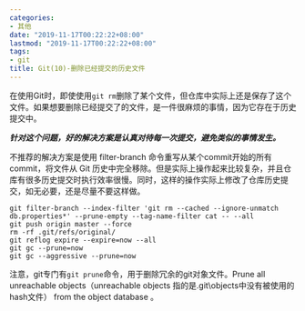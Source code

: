 ```yaml
---
categories:
- 其他
date: "2019-11-17T00:22:22+08:00"
lastmod: "2019-11-17T00:22:22+08:00"
tags:
- git
title: Git(10)-删除已经提交的历史文件
---
```


在使用Git时，即使使用`git rm`删除了某个文件，但仓库中实际上还是保存了这个文件。如果想要删除已经提交了的文件，是一件很麻烦的事情，因为它存在于历史提交中。

***针对这个问题，好的解决方案是认真对待每一次提交，避免类似的事情发生。***

不推荐的解决方案是使用 filter-branch 命令重写从某个commit开始的所有 commit，将文件从 Git 历史中完全移除。但是实际上操作起来比较复杂，并且仓库有很多历史提交时执行效率很慢。同时，这样的操作实际上修改了仓库历史提交，如无必要，还是尽量不要这样做。

```
git filter-branch --index-filter 'git rm --cached --ignore-unmatch db.properties*' --prune-empty --tag-name-filter cat -- --all
git push origin master --force 
rm -rf .git/refs/original/  
git reflog expire --expire=now --all  
git gc --prune=now  
git gc --aggressive --prune=now
```

注意，git专门有`git prune`命令，用于删除冗余的git对象文件。Prune all unreachable objects（unreachable objects 指的是.git\objects中没有被使用的hash文件） from the object database 。
